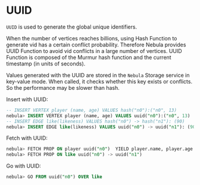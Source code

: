 # UUID

`UUID` is used to generate the global unique identifiers.  

When the number of vertices reaches billions, using Hash Function to generate vid has a certain conflict probability. Therefore Nebula provides UUID Function to avoid vid conflicts in a large number of vertices. UUID Function is composed of the Murmur hash function and the current timestamp (in units of seconds).

Values generated with the UUID are stored in the `Nebula` Storage service in key-value mode. When called, it checks whether this key exists or conflicts. So the performance may be slower than hash.

Insert with UUID:

```SQL
-- INSERT VERTEX player (name, age) VALUES hash("n0"):("n0", 13)
nebula> INSERT VERTEX player (name, age) VALUES uuid("n0"):("n0", 13)
-- INSERT EDGE like(likeness) VALUES hash("n0") -> hash("n1"): (90)
nebula> INSERT EDGE like(likeness) VALUES uuid("n0") -> uuid("n1"): (90)
```

Fetch with UUID:

```SQL
nebula> FETCH PROP ON player uuid("n0")  YIELD player.name, player.age
nebula> FETCH PROP ON like uuid("n0") -> uuid("n1")
```

Go with UUID:

```SQL
nebula> GO FROM uuid("n0") OVER like
```
